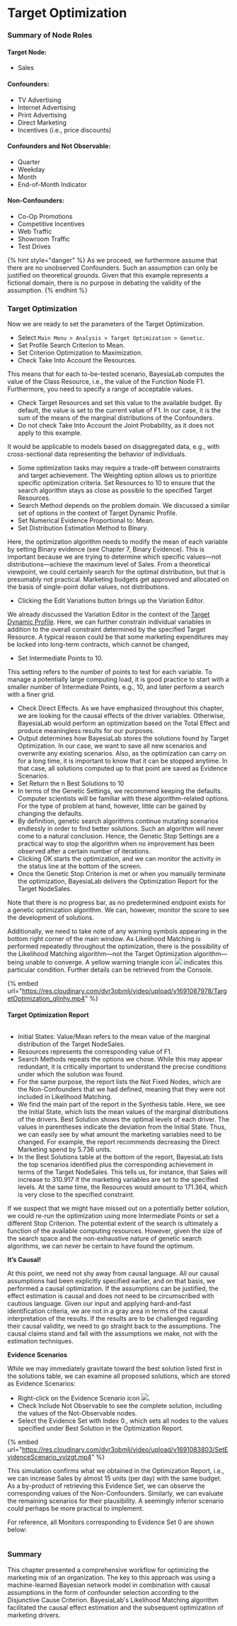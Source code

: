 # Target Optimization

### **Summary of Node Roles**

#### Target Node:

* Sales

#### Confounders:

* TV Advertising
* Internet Advertising
* Print Advertising
* Direct Marketing
* Incentives (i.e., price discounts)

#### Confounders and Not Observable:

* Quarter
* Weekday
* Month
* End-of-Month Indicator

#### Non-Confounders:&#x20;

* Co-Op Promotions
* Competitive Incentives
* Web Traffic
* Showroom Traffic
* Test Drives

{% hint style="danger" %}
As we proceed, we furthermore assume that there are no unobserved Confounders. Such an assumption can only be justified on theoretical grounds. Given that this example represents a fictional domain, there is no purpose in debating the validity of the assumption.
{% endhint %}

### Target Optimization <a href="#h3__974403248" id="h3__974403248"></a>

Now we are ready to set the parameters of the Target Optimization.

* Select `Main Menu > Analysis > Target Optimization > Genetic`.
* Set Profile Search Criterion to Mean.
* Set Criterion Optimization to Maximization.
* Check Take Into Account the Resources.&#x20;

This means that for each to-be-tested scenario, BayesiaLab computes the value of the Class Resource, i.e., the value of the Function Node F1. Furthermore, you need to specify a range of acceptable values.&#x20;

* Check Target Resources and set this value to the available budget. By default, the value is set to the current value of F1. In our case, it is the sum of the means of the marginal distributions of the Confounders.
* Do not check Take Into Account the Joint Probability, as it does not apply to this example.

It would be applicable to models based on disaggregated data, e.g., with cross-sectional data representing the behavior of individuals.

* Some optimization tasks may require a trade-off between constraints and target achievement. The Weighting option allows us to prioritize specific optimization criteria. Set Resources to 10 to ensure that the search algorithm stays as close as possible to the specified Target Resources.
* Search Method depends on the problem domain. We discussed a similar set of options in the context of Target Dynamic Profile.&#x20;
* Set Numerical Evidence Proportional to: Mean.
* Set Distribution Estimation Method to Binary.&#x20;

Here, the optimization algorithm needs to modify the mean of each variable by setting Binary evidence (see Chapter 7, Binary Evidence). This is important because we are trying to determine which specific values—not distributions—achieve the maximum level of Sales. From a theoretical viewpoint, we could certainly search for the optimal distribution, but that is presumably not practical. Marketing budgets get approved and allocated on the basis of single-point dollar values, not distributions. &#x20;

* Clicking the Edit Variations button brings up the Variation Editor.

We already discussed the Variation Editor in the context of the [Target Dynamic Profile](https://bayesia.clickhelp.co/articles/bayesialab/8-probabilistic-structural-equation-models-key-driver-analysis/a/h4\_921701935). Here, we can further constrain individual variables in addition to the overall constraint determined by the specified Target Resource. A typical reason could be that some marketing expenditures may be locked into long-term contracts, which cannot be changed,&#x20;

* Set Intermediate Points to 10.

This setting refers to the number of points to test for each variable. To manage a potentially large computing load, it is good practice to start with a smaller number of Intermediate Points, e.g., 10, and later perform a search with a finer grid.

* Check Direct Effects. As we have emphasized throughout this chapter, we are looking for the causal effects of the driver variables. Otherwise, BayesiaLab would perform an optimization based on the Total Effect and produce meaningless results for our purposes.&#x20;
* Output determines how BayesiaLab stores the solutions found by Target Optimization. In our case, we want to save all new scenarios and overwrite any existing scenarios. Also, as the optimization can carry on for a long time, it is important to know that it can be stopped anytime. In that case, all solutions computed up to that point are saved as Evidence Scenarios.&#x20;
* Set Return the n Best Solutions to 10
* In terms of the Genetic Settings, we recommend keeping the defaults. Computer scientists will be familiar with these algorithm-related options. For the type of problem at hand, however, little can be gained by changing the defaults.
* By definition, genetic search algorithms continue mutating scenarios endlessly in order to find better solutions. Such an algorithm will never come to a natural conclusion. Hence, the Genetic Stop Settings are a practical way to stop the algorithm when no improvement has been observed after a certain number of iterations.
* Clicking OK starts the optimization, and we can monitor the activity in the status line at the bottom of the screen.​
* Once the Genetic Stop Criterion is met or when you manually terminate the optimization, BayesiaLab delivers the Optimization Report for the Target NodeSales.

Note that there is no progress bar, as no predetermined endpoint exists for a genetic optimization algorithm. We can, however, monitor the score to see the development of solutions.

Additionally, we need to take note of any warning symbols appearing in the bottom right corner of the main window. As Likelihood Matching is performed repeatedly throughout the optimization, there is the possibility of the Likelihood Matching algorithm—not the Target Optimization algorithm—being unable to converge. A yellow warning triangle icon ![](https://res.cloudinary.com/dvr3obmlj/image/upload/v1686184064/BayesiaLab\_Icons/warning-icon\_plawf9.svg) indicates this particular condition. Further details can be retrieved from the Console.

{% embed url="https://res.cloudinary.com/dvr3obmlj/video/upload/v1691087978/TargetOptimization_glinhy.mp4" %}

#### **Target Optimization Report**

<figure><img src="https://bayesia.clickhelp.co/resources/Storage/bayesialab/10-Causality_and_Optimization-web-resources/image/OptimizationReport.png" alt=""><figcaption></figcaption></figure>

* Initial States: Value/Mean refers to the mean value of the marginal distribution of the Target NodeSales.
* Resources represents the corresponding value of F1.
* Search Methods repeats the options we chose. While this may appear redundant, it is critically important to understand the precise conditions under which the solution was found.
* For the same purpose, the report lists the Not Fixed Nodes, which are the Non-Confounders that we had defined, meaning that they were not included in Likelihood Matching.
* We find the main part of the report in the Synthesis table. Here, we see the Initial State, which lists the mean values of the marginal distributions of the drivers. Best Solution shows the optimal levels of each driver. The values in parentheses indicate the deviation from the Initial State. Thus, we can easily see by what amount the marketing variables need to be changed. For example, the report recommends decreasing the Direct Marketing spend by 5.736 units.
* In the Best Solutions table at the bottom of the report, BayesiaLab lists the top scenarios identified plus the corresponding achievement in terms of the Target NodeSales. This tells us, for instance, that Sales will increase to 310.917 if the marketing variables are set to the specified levels. At the same time, the Resources would amount to 171.364, which is very close to the specified constraint.

If we suspect that we might have missed out on a potentially better solution, we could re-run the optimization using more Intermediate Points or set a different Stop Criterion. The potential extent of the search is ultimately a function of the available computing resources. However, given the size of the search space and the non-exhaustive nature of genetic search algorithms, we can never be certain to have found the optimum.

**It’s Causal!**

At this point, we need not shy away from causal language. All our causal assumptions had been explicitly specified earlier, and on that basis, we performed a causal optimization. If the assumptions can be justified, the effect estimation is causal and does not need to be circumscribed with cautious language. Given our input and applying hard-and-fast identification criteria, we are not in a gray area in terms of the causal interpretation of the results. If the results are to be challenged regarding their causal validity, we need to go straight back to the assumptions. The causal claims stand and fall with the assumptions we make, not with the estimation techniques.

**Evidence Scenarios**

While we may immediately gravitate toward the best solution listed first in the solutions table, we can examine all proposed solutions, which are stored as Evidence Scenarios:

* Right-click on the Evidence Scenario icon ![](https://res.cloudinary.com/dvr3obmlj/image/upload/v1686184135/BayesiaLab\_Icons/evidence-file\_kv36wu.svg).
* Check Include Not Observable to see the complete solution, including the values of the Not-Observable nodes.
* Select the Evidence Set with Index 0., which sets all nodes to the values specified under Best Solution in the Optimization Report.

{% embed url="https://res.cloudinary.com/dvr3obmlj/video/upload/v1691083803/SetEvidenceScenario_vvizgt.mp4" %}

This simulation confirms what we obtained in the Optimization Report, i.e., we can increase Sales by almost 15 units (per day) with the same budget. As a by-product of retrieving this Evidence Set, we can observe the corresponding values of the Non-Confounders. Similarly, we can evaluate the remaining scenarios for their plausibility. A seemingly inferior scenario could perhaps be more practical to implement.

For reference, all Monitors corresponding to Evidence Set 0 are shown below:

<figure><img src="https://res.cloudinary.com/dvr3obmlj/image/upload/v1691088456/SetEvidenceScenario2_uzruqk.svg" alt=""><figcaption></figcaption></figure>

### Summary <a href="#h3_421811822" id="h3_421811822"></a>

This chapter presented a comprehensive workflow for optimizing the marketing mix of an organization. The key to this approach was using a machine-learned Bayesian network model in combination with causal assumptions in the form of confounder selection according to the Disjunctive Cause Criterion. BayesiaLab's Likelihood Matching algorithm facilitated the causal effect estimation and the subsequent optimization of marketing drivers.
